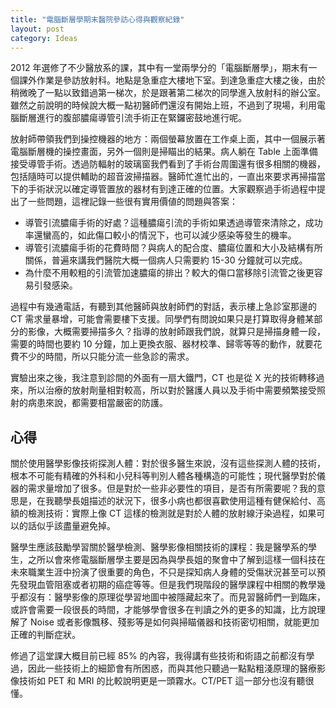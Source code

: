 ```yaml
---
title: "電腦斷層學期末醫院參訪心得與觀察紀錄"
layout: post
category: Ideas
---
```


2012 年選修了不少醫放系的課，其中有一堂兩學分的「電腦斷層學」，期末有一個課外作業是參訪放射科。地點是急重症大樓地下室。到達急重症大樓之後，由於稍微晚了一點以致錯過第一梯次，於是跟著第二梯次的同學進入放射科的辦公室。雖然之前說明的時候說大概一點初醫師們還沒有開始上班，不過到了現場，利用電腦斷層進行的腹部膿瘍導管引流手術正在緊鑼密鼓地進行呢。

放射師帶領我們到操控機器的地方：兩個螢幕放置在工作桌上面，其中一個展示著電腦斷層機的操控畫面，另外一個則是掃瞄出的結果。病人躺在 Table 上面準備接受導管手術。透過防輻射的玻璃窗我們看到了手術台周圍還有很多相關的機器，包括隨時可以提供輔助的超音波掃描器。醫師忙進忙出的，一直出來要求再掃描當下的手術狀況以確定導管置放的器材有到達正確的位置。大家觀察過手術過程中提出了一些問題，這裡記錄一些很有實用價値的問題與答案：

- 導管引流膿瘍手術的好處？這種膿瘍引流的手術如果透過導管來清除之，成功率還蠻高的，如此傷口較小的情況下，也可以減少感染等發生的機率。
- 導管引流膿瘍手術的花費時間？與病人的配合度、膿瘍位置和大小及結構有所關係，普遍來講我們醫院大概一個病人只需要約 15-30 分鐘就可以完成。
- 為什麼不用較粗的引流管加速膿瘍的排出？較大的傷口當移除引流管之後更容易引發感染。

過程中有幾通電話，有聽到其他醫師與放射師們的對話，表示樓上急診室那邊的 CT 需求量暴增，可能會需要樓下支援。同學們有問說如果只是打算取得身體某部分的影像，大概需要掃描多久？指導的放射師跟我們說，就算只是掃描身體一段，需要的時間也要約 10 分鐘，加上更換衣服、器材校準、歸零等等的動作，就要花費不少的時間，所以只能分流一些急診的需求。

實驗出來之後，我注意到診間的外面有一扇大鐵門，CT 也是從 X 光的技術轉移過來，所以治療的放射劑量相對較高，所以對於醫護人員以及手術中需要頻繁接受照射的病患來說，都需要相當嚴密的防護。

## 心得

關於使用醫學影像技術探測人體：對於很多醫生來說，沒有這些探測人體的技術，根本不可能有精確的外科和小兒科等判別人體各種構造的可能性；現代醫學對於儀器的需求量增加了很多。但是對於一些非必要性的項目，是否有所需要呢？我的意思是，在我聽學長姐描述的狀況下，很多小病也都很喜歡使用這種有健保給付、高額的檢測技術：實際上像 CT 這樣的檢測就是對於人體的放射線汙染過程，如果可以的話似乎該盡量避免掉。

醫學生應該鼓勵學習關於醫學檢測、醫學影像相關技術的課程：我是醫學系的學生，之所以會來修電腦斷層學主要是因為與學長姐的聚會中了解到這樣一個科技在未來職業生涯中扮演了很重要的角色，不只是探知病人身體的受傷狀況甚至可以預先發現血管阻塞或者初期的癌症等等。但是我們現階段的醫學課程中相關的教學幾乎都沒有：醫學影像的原理從學習地圖中被隱藏起來了。而見習醫師們一到臨床，或許會需要一段很長的時間，才能够學會很多在判讀之外的更多的知識，比方說理解了 Noise 或者影像飄移、殘影等是如何與掃瞄儀器和技術密切相關，就能更加正確的判斷症狀。

修過了這堂課大概目前已經 85% 的內容，我得講有些技術和術語之前都沒有學過，因此一些技術上的細節會有所困惑，而與其他只聽過一點點粗淺原理的醫療影像技術如 PET 和 MRI 的比較說明更是一頭霧水。CT/PET 這一部分也沒有聽很懂。

